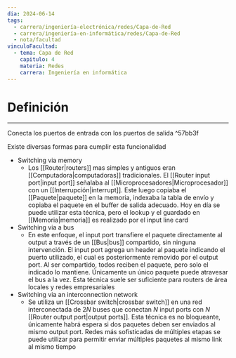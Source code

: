 ```yaml
---
dia: 2024-06-14
tags:
  - carrera/ingeniería-electrónica/redes/Capa-de-Red
  - carrera/ingeniería-en-informática/redes/Capa-de-Red
  - nota/facultad
vinculoFacultad:
  - tema: Capa de Red
    capitulo: 4
    materia: Redes
    carrera: Ingeniería en informática
---
```

# Definición
---
Conecta los puertos de entrada con los puertos de salida ^57bb3f

Existe diversas formas para cumplir esta funcionalidad
* Switching via memory
	* Los [[Router|routers]] mas simples y antiguos eran [[Computadora|computadoras]] tradicionales. El [[Router input port|input port]] señalaba al [[Microprocesadores|Microprocesador]] con un [[Interrupción|interrupt]]. Este luego copiaba el [[Paquete|paquete]] en la memoria, indexaba la tabla de envío y copiaba el paquete en el buffer de salida adecuado. Hoy en día se puede utilizar esta técnica, pero el lookup y el guardado en [[Memoria|memoria]] es realizado por el input line card 
* Switching via a bus
	* En este enfoque, el input port transfiere el paquete directamente al output a través de un [[Bus|bus]] compartido, sin ninguna intervención. El input port agrega un header al paquete indicando el puerto utilizado, el cual es posteriormente removido por el output port. Al ser compartido, todos reciben el paquete, pero solo el indicado lo mantiene. Únicamente un único paquete puede atravesar el bus a la vez. Esta técnica suele ser suficiente para routers de área locales y redes empresariales
* Switching via an interconnection network
	* Se utiliza un [[Crossbar switch|crossbar switch]] en una red interconectada de $2N$ buses que conectan $N$ input ports con $N$ [[Router output port|output ports]]. Esta técnica es no bloqueante, únicamente habrá espera si dos paquetes deben ser enviados al mismo output port. Redes más sofisticadas de múltiples etapas se puede utilizar para permitir enviar múltiples paquetes al mismo link al mismo tiempo